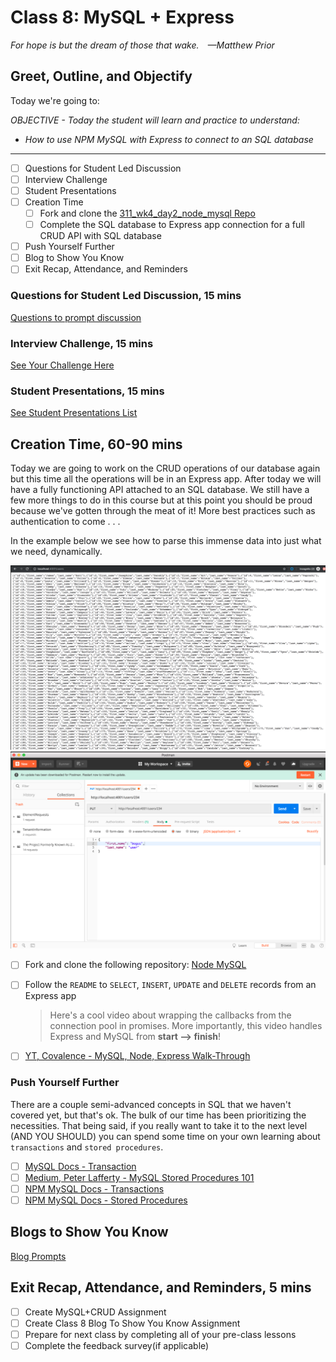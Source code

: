 # Class 8: MySQL + Express

<!-- ! HIDE FROM STUDENT; INSTRUCTOR ONLY CONTENT -->
<!-- ## Instructor Only Content - HIDE FROM STUDENTS -->

<!-- ! END INSTRUCTOR ONLY CONTENT -->

*For hope is but the dream of those that wake. —Matthew Prior*

## Greet, Outline, and Objectify

<!-- SMART: Specific, Measurable, Attainable, Relevant, and Timely. -->
<!-- https://examples.yourdictionary.com/well-written-examples-of-learning-objectives.html -->

Today we're going to:
  
*OBJECTIVE - Today the student will learn and practice to understand:*

* *How to use NPM MySQL with Express to connect to an SQL database*

*****

- [ ] Questions for Student Led Discussion
- [ ] Interview Challenge
- [ ] Student Presentations
- [ ] Creation Time
    * [ ] Fork and clone the [311_wk4_day2_node_mysql Repo](https://github.com/AustinCodingAcademy/311_wk4_day2_node_mysql)
    * [ ] Complete the SQL database to Express app connection for a full CRUD API with SQL database
- [ ] Push Yourself Further
- [ ] Blog to Show You Know
- [ ] Exit Recap, Attendance, and Reminders

### Questions for Student Led Discussion, 15 mins
<!-- This section should be structured with the 5E model: https://lesley.edu/article/empowering-students-the-5e-model-explained -->

[Questions to prompt discussion](./../additionalResources/questionsForDiscussion/qfd-class-8.md)

### Interview Challenge, 15 mins
<!-- The last two E happen here: elaborate and evaluate  -->
<!-- this sections should have a challenge that can be solved with the skills they've learned since their last class. -->
<!-- ! HIDDEN CONTENT: INSTRUCTOR ONLY -->
[See Your Challenge Here](./../additionalResources/interviewChallenges.md)
<!-- ! END HIDDEN CONTENT: INSTRUCTOR ONLY -->

### Student Presentations, 15 mins

[See Student Presentations List](./../additionalResources/studentPresentations.md)

## Creation Time, 60-90 mins

Today we are going to work on the CRUD operations of our database again but this time all the operations will be in an Express app. After today we will have a fully functioning API attached to an SQL database. We still have a few more things to do in this course but at this point you should be proud because we've gotten through the meat of it! More best practices such as authentication to come . . .

In the example below we see how to parse this immense data into just what we need, dynamically.

![class-eight-mysql-express-example-data-return](./../images/class-eight-mysql-express-example-data-return.png)
![class-eight-mysql-express-example-postman-query](./../images/class-eight-mysql-express-example-postman-query.png)

- [ ] Fork and clone the following repository: [Node MySQL](https://github.com/AustinCodingAcademy/311_wk4_day2_node_mysql)
- [ ] Follow the `README` to `SELECT`, `INSERT`, `UPDATE` and `DELETE` records from an Express app
    
    > Here's a cool video about wrapping the callbacks from the connection pool in promises. More importantly, this video handles Express and MySQL from **start --> finish**!

- [ ] [YT, Covalence - MySQL, Node, Express Walk-Through](https://youtu.be/LVfH5FDOa3o)

### Push Yourself Further

There are a couple semi-advanced concepts in SQL that we haven't covered yet, but that's ok. The bulk of our time has been prioritizing the necessities. That being said, if you really want to take it to the next level (AND YOU SHOULD) you can spend some time on your own learning about `transactions` and `stored procedures`.

- [ ] [MySQL Docs - Transaction](https://www.tutorialspoint.com/mysql/mysql-transactions.htm)
- [ ] [Medium, Peter Lafferty - MySQL Stored Procedures 101](https://medium.com/@peter.lafferty/mysql-stored-procedures-101-6b4fe230967)
- [ ] [NPM MySQL Docs - Transactions](https://www.npmjs.com/package/mysql#transactions)
- [ ] [NPM MySQL Docs - Stored Procedures](https://www.npmjs.com/package/mysql#stored-procedures)

## Blogs to Show You Know

[Blog Prompts](./../additionalResources/blogPrompts.md) 

## Exit Recap, Attendance, and Reminders, 5 mins

- [ ] Create MySQL+CRUD Assignment
- [ ] Create Class 8 Blog To Show You Know Assignment
- [ ] Prepare for next class by completing all of your pre-class lessons
- [ ] Complete the feedback survey(if applicable)

<!-- <iframe id="openedx-zollege" src="https://openedx.zollege.com/feedback" style="width: 100%; height: 500px; border: 0">Browser not compatible.</iframe>
<script src="https://openedx.zollege.com/assets/index.js" type="application/javascript"></script> -->

<!-- TODO Create 3 question exit questions -->

<!-- TODO INSERT Student Feedback From -->

<!-- TODO INSERT *HIDDEN* Instructor Feedback Form -->
